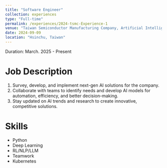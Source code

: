 ```yaml
---
title: "Software Engineer"
collection: experiences
type: "Full-time"
permalink: /experiences/2024-tsmc-Experience-1
venue: "Taiwan Semiconductor Manufacturing Company, Artificial Intelligence Application and Platform Department"
date: 2024-09-09
location: "Hsinchu, Taiwan"
---
```


Duration: March. 2025 - Present

Job Description
======

1. Survey, develop, and implement next-gen AI solutions for the company.
2. Collaborate with teams to identify needs and develop AI models for automation, efficiency, and better decision-making.
3. Stay updated on AI trends and research to create innovative, competitive solutions.

Skills
======

* Python
* Deep Learning
* RL/NLP/LLM
* Teamwork
* Kubernetes
